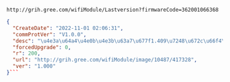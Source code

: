 `http://grih.gree.com/wifiModule/Lastversion?firmwareCode=362001066368`

```json
{
  "CreateDate": "2022-11-01 02:06:31",
  "commProtVer": "V1.0.0",
  "desc": "\u4e3a\u64a4\u4e0b\u4e3b\u63a7\u677f1.409\u7248\u672c\u66f4\u65b0",
  "forcedUpgrade": 0,
  "r": 200,
  "url": "http://grih.gree.com/wifiModule/image/10487/417328",
  "ver": "1.000"
}```